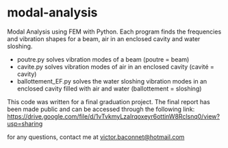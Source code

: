 # modal-analysis
Modal Analysis using FEM with Python. Each program finds the frequencies and vibration shapes for a beam, air in an enclosed cavity and water sloshing. 

- poutre.py solves vibration modes of a beam (poutre = beam)
- cavite.py solves vibration modes of air in an enclosed cavity (cavité = cavity)
- ballottement_EF.py solves the water sloshing vibration modes in an enclosed cavity filled with air and water (ballottement = sloshing)

This code was written for a final graduation project. The final report has been made public and can be accessed through the following link:
https://drive.google.com/file/d/1vTvkmyLzaIrqoxeyr6ottinW8Rclsnq0/view?usp=sharing

for any questions, contact me at victor.baconnet@hotmail.com
